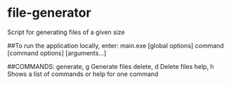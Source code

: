 # file-generator
Script for generating files of a given size


##To run the application locally, enter:
main.exe [global options] command [command options] [arguments...]


##COMMANDS:
generate, g  Generate files
delete, d    Delete files
help, h      Shows a list of commands or help for one command
